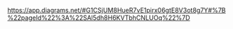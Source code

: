 https://app.diagrams.net/#G1CSjUM8HueR7vE1pirx06gtE8V3ot8g7Y#%7B%22pageId%22%3A%22SAl5dh8H6KVTbhCNLUOq%22%7D
